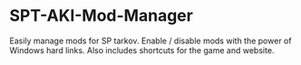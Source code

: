# SPT-AKI-Mod-Manager
Easily manage mods for SP tarkov. Enable / disable mods with the power of Windows hard links. Also includes shortcuts for the game and website.
